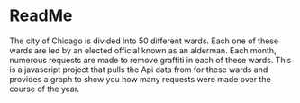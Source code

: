 # ReadMe

The city of Chicago is divided into 50 different wards. Each one of these wards are led by an elected official known as an alderman. Each month, numerous requests are made to remove graffiti in each of these wards. This is a javascript project that pulls the Api data from for these wards and provides a graph to show you how many requests were made over the course of the year. 

